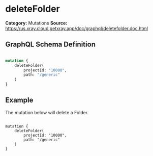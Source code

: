 # deleteFolder

**Category:** Mutations
**Source:** https://us.xray.cloud.getxray.app/doc/graphql/deletefolder.doc.html

## GraphQL Schema Definition

```graphql

mutation {
    deleteFolder(
        projectId: "10000",
        path: "/generic"
    )
}

```

## Example

The mutation below will delete a Folder.

```

mutation {
    deleteFolder(
        projectId: "10000",
        path: "/generic"
    )
}

```